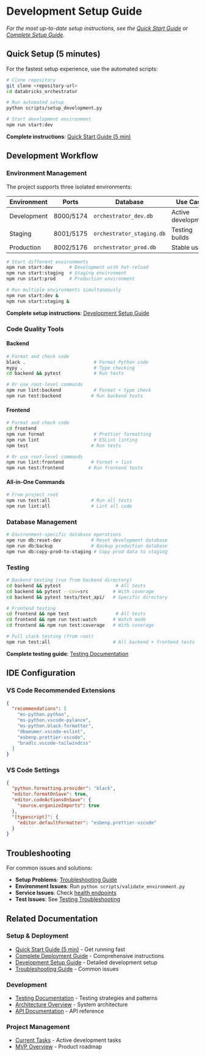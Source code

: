 # Development Setup Guide

*For the most up-to-date setup instructions, see the [Quick Start Guide](../deployment/quick-start.md) or [Complete Setup Guide](../deployment/setup-guide.md).*

## Quick Setup (5 minutes)

For the fastest setup experience, use the automated scripts:

```bash
# Clone repository
git clone <repository-url>
cd databricks_orchestrator

# Run automated setup
python scripts/setup_development.py

# Start development environment
npm run start:dev
```

**Complete instructions**: [Quick Start Guide (5 min)](../deployment/quick-start.md)

## Development Workflow

### Environment Management

The project supports three isolated environments:

| Environment | Ports | Database | Use Case |
|-------------|-------|----------|----------|
| Development | 8000/5174 | `orchestrator_dev.db` | Active development |
| Staging | 8001/5175 | `orchestrator_staging.db` | Testing builds |
| Production | 8002/5176 | `orchestrator_prod.db` | Stable usage |

```bash
# Start different environments
npm run start:dev      # Development with hot-reload
npm run start:staging  # Staging environment  
npm run start:prod     # Production environment

# Run multiple environments simultaneously
npm run start:dev &
npm run start:staging &
```

**Complete setup instructions**: [Development Setup Guide](../deployment/setup-guide.md)

### Code Quality Tools

#### Backend
```bash
# Format and check code
black .                         # Format Python code
mypy .                          # Type checking
cd backend && pytest            # Run tests

# Or use root-level commands
npm run lint:backend            # Format + type check
npm run test:backend           # Run backend tests
```

#### Frontend
```bash
# Format and check code
cd frontend
npm run format                  # Prettier formatting
npm run lint                    # ESLint linting
npm test                       # Run tests

# Or use root-level commands
npm run lint:frontend          # Format + lint
npm run test:frontend         # Run frontend tests
```

#### All-in-One Commands
```bash
# From project root
npm run test:all               # Run all tests
npm run lint:all               # Lint all code
```

### Database Management

```bash
# Environment-specific database operations
npm run db:reset-dev           # Reset development database
npm run db:backup              # Backup production database
npm run db:copy-prod-to-staging # Copy prod data to staging
```

### Testing

```bash
# Backend testing (run from backend directory)
cd backend && pytest                    # All tests
cd backend && pytest --cov=src         # With coverage
cd backend && pytest tests/test_api/   # Specific directory

# Frontend testing
cd frontend && npm test                 # All tests
cd frontend && npm run test:watch      # Watch mode
cd frontend && npm run test:coverage   # With coverage

# Full stack testing (from root)
npm run test:all                       # All backend + frontend tests
```

**Complete testing guide**: [Testing Documentation](../testing.md)

## IDE Configuration

### VS Code Recommended Extensions

```json
{
  "recommendations": [
    "ms-python.python",
    "ms-python.vscode-pylance", 
    "ms-python.black-formatter",
    "dbaeumer.vscode-eslint",
    "esbenp.prettier-vscode",
    "bradlc.vscode-tailwindcss"
  ]
}
```

### VS Code Settings

```json
{
  "python.formatting.provider": "black",
  "editor.formatOnSave": true,
  "editor.codeActionsOnSave": {
    "source.organizeImports": true
  },
  "[typescript]": {
    "editor.defaultFormatter": "esbenp.prettier-vscode"
  }
}
```

## Troubleshooting

For common issues and solutions:

- **Setup Problems**: [Troubleshooting Guide](../deployment/troubleshooting.md)
- **Environment Issues**: Run `python scripts/validate_environment.py`
- **Service Issues**: Check [health endpoints](../deployment/guide.md#monitoring--health-checks)
- **Test Issues**: See [Testing Troubleshooting](../testing.md#troubleshooting-guide)

## Related Documentation

### Setup & Deployment
- [Quick Start Guide (5 min)](../deployment/quick-start.md) - Get running fast
- [Complete Deployment Guide](../deployment/guide.md) - Comprehensive instructions
- [Development Setup Guide](../deployment/setup-guide.md) - Detailed development setup
- [Troubleshooting Guide](../deployment/troubleshooting.md) - Common issues

### Development
- [Testing Documentation](../testing.md) - Testing strategies and patterns
- [Architecture Overview](../architecture/overview.md) - System architecture
- [API Documentation](../api/README.md) - API reference

### Project Management
- [Current Tasks](../../CLAUDE.md) - Active development tasks
- [MVP Overview](../planning/mvp-overview.md) - Product roadmap